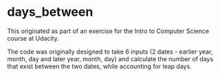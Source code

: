 # days_between

This originated as part of an exercise for the Intro to Computer Science
course at Udacity.

The code was originally designed to take 6 inputs (2 dates - earlier year,
month, day and later year, month, day) and calculate the number of days
that exist between the two dates, while accounting for leap days.
